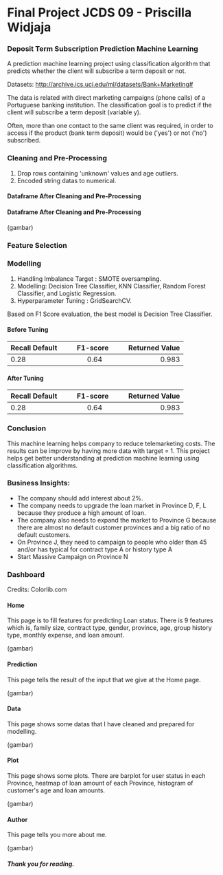 # Final Project JCDS 09 - Priscilla Widjaja

### Deposit Term Subscription Prediction Machine Learning

A prediction machine learning project using classification algorithm that predicts whether the client will subscribe a term deposit or not.

Datasets: http://archive.ics.uci.edu/ml/datasets/Bank+Marketing#

The data is related with direct marketing campaigns (phone calls) of a Portuguese banking institution.
The classification goal is to predict if the client will subscribe a term deposit (variable y).

Often, more than one contact to the same client was required, in order to access if the product (bank term deposit) would be ('yes') or not ('no') subscribed.

### Cleaning and Pre-Processing

1. Drop rows containing 'unknown' values and age outliers.
2. Encoded string datas to numerical.

#### Dataframe After Cleaning and Pre-Processing

#### Dataframe After Cleaning and Pre-Processing

(gambar)

### Feature Selection


### Modelling
1. Handling Imbalance Target : SMOTE oversampling.
2. Modelling: Decision Tree Classifier, KNN Classifier, Random Forest Classifier, and Logistic Regression.
3. Hyperparameter Tuning : GridSearchCV.

Based on F1 Score evaluation, the best model is Decision Tree Classifier.

#### Before Tuning

| Recall Default   |      F1-score      |  Returned Value |
|----------|:-------------:|------:|
| 0.28 |  0.64 | 0.983 |

#### After Tuning

| Recall Default   |      F1-score      |  Returned Value |
|----------|:-------------:|------:|
| 0.28 |  0.64 | 0.983 |



### Conclusion
This machine learning helps company to reduce telemarketing costs.
The results can be improve by having more data with target = 1.
This project helps get better understanding at prediction machine learning using classification algorithms.

### Business Insights:

- The company should add interest about 2%.
- The company needs to upgrade the loan market in Province D, F, L because they produce a high amount of loan.
- The company also needs to expand the market to Province G because there are almost no default customer provinces and a big ratio of no default customers.
- On Province J, they need to campaign to people who older than 45 and/or has typical for contract type A or history type A
- Start Massive Campaign on Province N

### Dashboard
Credits: Colorlib.com

#### Home
This page is to fill features for predicting Loan status. There is 9 features which is, family size, contract type, gender, province, age, group history type, monthly expense, and loan amount.

(gambar)

#### Prediction
This page tells the result of the input that we give at the Home page.

(gambar)

#### Data
This page shows some datas that I have cleaned and prepared for modelling.

(gambar)

#### Plot
This page shows some plots. There are barplot for user status in each Province, heatmap of loan amount of each Province, histogram of customer's age and loan amounts.

(gambar)

#### Author
This page tells you more about me.

(gambar)

##### Thank you for reading.


